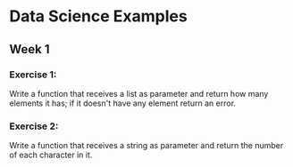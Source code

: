 # Data Science Examples

## Week 1
### Exercise 1:
Write a function that receives a list as parameter and return how many elements it has; if it doesn't have any element return an error.

### Exercise 2:
Write a function that receives a string as parameter and return the number of each character in it.